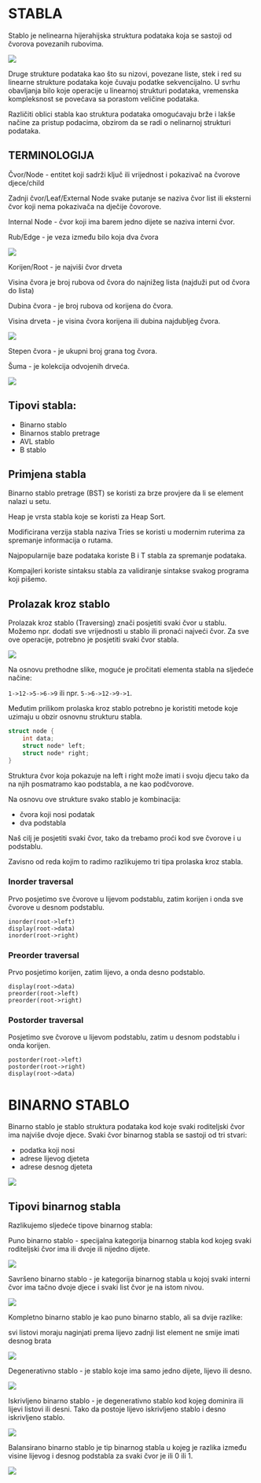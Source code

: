 # STABLA

Stablo je nelinearna hijerahijska struktura podataka koja se sastoji od čvorova povezanih rubovima.

<img src="images/stablo.png">

Druge strukture podataka kao što su nizovi, povezane liste, stek i red su linearne strukture podataka koje čuvaju podatke sekvencijalno. U svrhu obavljanja bilo koje operacije u linearnoj strukturi podataka, vremenska kompleksnost se povećava sa porastom veličine podataka.

Različiti oblici stabla kao struktura podataka omogućavaju brže i lakše načine za pristup podacima, obzirom da se radi o nelinarnoj strukturi podataka.

## TERMINOLOGIJA

Čvor/Node - entitet koji sadrži ključ ili vrijednost i pokazivač na čvorove djece/child

Zadnji čvor/Leaf/External Node svake putanje se naziva čvor list ili eksterni čvor koji nema pokazivača na dječije čovorove.

Internal Node - čvor koji ima barem jedno dijete se naziva interni čvor.

Rub/Edge - je veza između bilo koja dva čvora

<img src="images/stablo1.png">

Korijen/Root - je najviši čvor drveta

Visina čvora je broj rubova od čvora do najnižeg lista (najduži put od čvora do lista)

Dubina čvora - je broj rubova od korijena do čvora.

Visina drveta - je visina čvora korijena ili dubina najdubljeg čvora.

<img src="images/stablo2.png">

Stepen čvora - je ukupni broj grana tog čvora.

Šuma - je kolekcija odvojenih drveća.

<img src="images/stablo3.png">

## Tipovi stabla:

* Binarno stablo
* Binarnos stablo pretrage
* AVL stablo
* B stablo

## Primjena stabla

Binarno stablo pretrage (BST) se koristi za brze provjere da li se element nalazi u setu.

Heap je vrsta stabla koje se koristi za Heap Sort.

Modificirana verzija stabla naziva Tries se koristi u modernim ruterima za spremanje informacija o rutama.

Najpopularnije baze podataka koriste B i T stabla za spremanje podataka.

Kompajleri koriste sintaksu stabla za validiranje sintakse svakog programa koji pišemo.

## Prolazak kroz stablo

Prolazak kroz stablo (Traversing) znači posjetiti svaki čvor u stablu. Možemo npr. dodati sve vrijednosti u stablo ili pronaći najveći čvor. Za sve ove operacije, potrebno je posjetiti svaki čvor stabla.

<img src="images/traversal.png">

Na osnovu prethodne slike, moguće je pročitati elementa stabla na sljedeće načine:

```1->12->5->6->9``` ili npr. ```5->6->12->9->1```.

Međutim prilikom prolaska kroz stablo potrebno je koristiti metode koje uzimaju u obzir osnovnu strukturu stabla.

```c++
struct node {
    int data;
    struct node* left;
    struct node* right;
}
```

Struktura čvor koja pokazuje na left i right može imati i svoju djecu tako da na njih posmatramo kao podstabla, a ne kao podčvorove.

Na osnovu ove strukture svako stablo je kombinacija:

* čvora koji nosi podatak
* dva podstabla

Naš cilj je posjetiti svaki čvor, tako da trebamo proći kod sve čvorove i u podstablu.

Zavisno od reda kojim to radimo razlikujemo tri tipa prolaska kroz stabla.

### Inorder traversal

Prvo posjetimo sve čvorove u lijevom podstablu, zatim korijen i onda sve čvorove u desnom podstablu.

```
inorder(root->left)
display(root->data)
inorder(root->right)
```

### Preorder traversal

Prvo posjetimo korijen, zatim lijevo, a onda desno podstablo.

```
display(root->data)
preorder(root->left)
preorder(root->right)
```

### Postorder traversal

Posjetimo sve čvorove u lijevom podstablu, zatim u desnom podstablu i onda korijen.

```
postorder(root->left)
postorder(root->right)
display(root->data)
```

# BINARNO STABLO

Binarno stablo je stablo struktura podataka kod koje svaki roditeljski čvor ima najviše dvoje djece. Svaki čvor binarnog stabla se sastoji od tri stvari:

* podatka koji nosi
* adrese lijevog djeteta
* adrese desnog djeteta

<img src="images/binarno.png">

## Tipovi binarnog stabla

Razlikujemo sljedeće tipove binarnog stabla:

Puno binarno stablo - specijalna kategorija binarnog stabla kod kojeg svaki roditeljski čvor ima ili dvoje ili nijedno dijete.

<img src="images/punobinarno.png">


Savršeno binarno stablo - je kategorija binarnog stabla u kojoj svaki interni čvor ima tačno dvoje djece i svaki list čvor je na istom nivou.

<img src="images/savrseno.png">

Kompletno binarno stablo je kao puno binarno stablo, ali sa dvije razlike:

svi listovi moraju naginjati prema lijevo
zadnji list element ne smije imati desnog brata

<img src="images/kompletno.png">

Degenerativno stablo - je stablo koje ima samo jedno dijete, lijevo ili desno.

<img src="images/degenerativno.png">

Iskrivljeno binarno stablo - je degenerativno stablo kod kojeg dominira ili lijevi listovi ili desni. Tako da postoje lijevo iskrivljeno stablo i desno iskrivljeno stablo.

<img src="images/pomjereno.png">

Balansirano binarno stablo je tip binarnog stabla u kojeg je razlika između visine lijevog i desnog podstabla za svaki čvor je ili 0 ili 1.

<img src="images/balansirano.png">